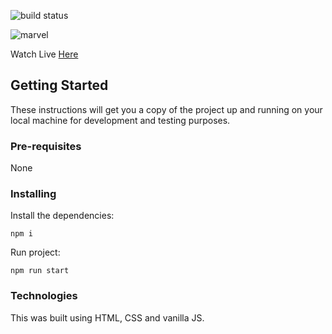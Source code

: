 ![build status](https://img.shields.io/github/commit-status/badges/shields/gh-pages/9d90bd1f9549b3c8b59ad8338a8acd92e1e36f3c.svg?label=deploy%20status
)


![marvel](https://www.tomosygrapas.com/wp-content/uploads/2016/07/marvelstudios-7611c.jpg)



Watch Live [Here](https://paulclindo.github.io/marvel-clone/)

## Getting Started

These instructions will get you a copy of the project up and running on your local machine for development and testing purposes.

### Pre-requisites

None

### Installing

Install the dependencies:

```
npm i
```

Run project:

```
npm run start
```

### Technologies

This was built using HTML, CSS and vanilla JS.

